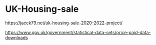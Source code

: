 # UK-Housing-sale

https://jacek79.net/uk-housing-sale-2020-2022-project/

https://www.gov.uk/government/statistical-data-sets/price-paid-data-downloads
